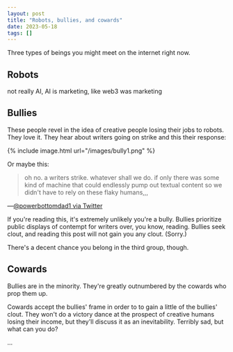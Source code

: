 ```yaml
---
layout: post
title: "Robots, bullies, and cowards"
date: 2023-05-18
tags: []
---
```


Three types of beings you might meet on the internet right now.

## Robots

not really AI, AI is marketing, like web3 was marketing

## Bullies

These people revel in the idea of creative people losing their jobs to robots. They love it. They hear about writers going on strike and this their response:

{% include image.html url="/images/bully1.png" %}

Or maybe this:

> oh no. a writers strike. whatever shall we do. if only there was some kind of machine that could endlessly pump out textual content so we didn't have to rely on these flaky humans,,,

—[@powerbottomdad1 via Twitter](https://twitter.com/powerbottomdad1/status/1653582783611019266)

If you're reading this, it's extremely unlikely you're a bully. Bullies prioritize public displays of contempt for writers over, you know, reading. Bullies seek clout, and reading this post will not gain you any clout. (Sorry.)

There's a decent chance you belong in the third group, though.

## Cowards

Bullies are in the minority. They're greatly outnumbered by the cowards who prop them up.

Cowards accept the bullies' frame in order to to gain a little of the bullies' clout. They won't do a victory dance at the prospect of creative humans losing their income, but they'll discuss it as an inevitability. Terribly sad, but what can you do?

...
